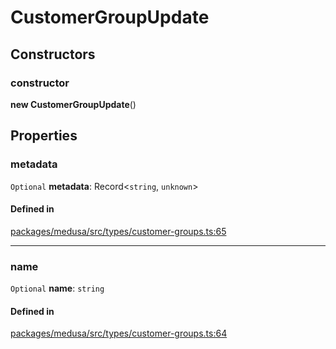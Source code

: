 # CustomerGroupUpdate

## Constructors

### constructor

**new CustomerGroupUpdate**()

## Properties

### metadata

 `Optional` **metadata**: Record<`string`, `unknown`\>

#### Defined in

[packages/medusa/src/types/customer-groups.ts:65](https://github.com/medusajs/medusa/blob/e39010127/packages/medusa/src/types/customer-groups.ts#L65)

___

### name

 `Optional` **name**: `string`

#### Defined in

[packages/medusa/src/types/customer-groups.ts:64](https://github.com/medusajs/medusa/blob/e39010127/packages/medusa/src/types/customer-groups.ts#L64)
